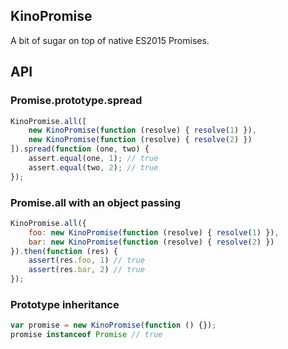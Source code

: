 ## KinoPromise
A bit of sugar on top of native ES2015 Promises.

## API
### Promise.prototype.spread
```javascript
KinoPromise.all([
    new KinoPromise(function (resolve) { resolve(1) }),
    new KinoPromise(function (resolve) { resolve(2) })
]).spread(function (one, two) {
    assert.equal(one, 1); // true
    assert.equal(two, 2); // true
});
```

### Promise.all with an object passing
```javascript
KinoPromise.all({
    foo: new KinoPromise(function (resolve) { resolve(1) }),
    bar: new KinoPromise(function (resolve) { resolve(2) })
}).then(function (res) {
    assert(res.foo, 1) // true
    assert(res.bar, 2) // true
});
```

### Prototype inheritance
```javascript
var promise = new KinoPromise(function () {});
promise instanceof Promise // true
```

